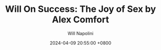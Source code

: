 ---
title: "Will On Success: The Joy of Sex by Alex Comfort"
author: Will Napolini
date: 2024-04-09 20:55:00 +0800
categories: [Mindset, Book-summaries]
tags:
  [
    the-joy-of-sex,
    alex-comfort,
    sexology,
    human-sexuality,
    sexual-pleasure,
    sexual-techniques,
    intimacy,
    tantra,
    orgasm,
    communication,
    relationships,
    sexual-health,
    contraception,
    sex-education,
    sexual-dysfunction,
    sexual-satisfaction,
    lovemaking,
    eroticism,
    body-language,
    sensuality,
    aphrodisiacs,
    sexual-responsiveness,
    human-nature
  ]
image: https://pbs.twimg.com/media/GO2CMArXMAE0xAj?format=jpg&name=large
alt: "Will On Success: The Joy of Sex by Alex Comfort"
fallback:
  - 
  # Replace with the URL of your backup image
  -
  # Replace with the URL of your backup image
---
